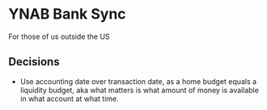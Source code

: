 # YNAB Bank Sync

For those of us outside the US

## Decisions

- Use accounting date over transaction date, as a home budget equals a liquidity budget, aka what matters is what amount of money is available in what account at what time.

